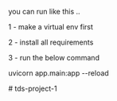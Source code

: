 you can run like this ..

1 - make a virtual env first

2 - install all requirements 

3 - run the below command 


uvicorn app.main:app --reload


#   t d s - p r o j e c t - 1  
 